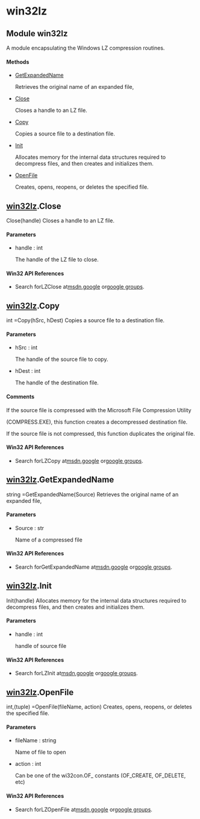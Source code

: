 # win32lz

## Module win32lz



A module encapsulating the Windows LZ compression routines\.

#### Methods


  - [GetExpandedName](win32lz.md#win32lzgetexpandedname)

    Retrieves the original name of an expanded file,&nbsp;

  - [Close](win32lz.md#win32lzclose)

    Closes a handle to an LZ file\.&nbsp;

  - [Copy](win32lz.md#win32lzcopy)

    Copies a source file to a destination file\.&nbsp;

  - [Init](win32lz.md#win32lzinit)

    Allocates memory for the internal data structures required to decompress files, and then creates and initializes them\.&nbsp;

  - [OpenFile](win32lz.md#win32lzopenfile)

    Creates, opens, reopens, or deletes the specified file\.&nbsp;

## [win32lz](#win32lz)\.Close

Close\(handle\)
Closes a handle to an LZ file\.

#### Parameters


  - handle : int

    The handle of the LZ file to close\.

#### Win32 API References


  - Search forLZClose at[msdn](#http://search.msdn.microsoft.com/search/results.aspx?view=msdn&query=lzclose),[google](#http://www.google.com/search?q=lzclose) or[google groups](#http://groups.google.com/groups?q=lzclose)\.

## [win32lz](#win32lz)\.Copy



int =Copy\(hSrc, hDest\)
Copies a source file to a destination file\.

#### Parameters


  - hSrc : int

    The handle of the source file to copy\.

  - hDest : int

    The handle of the destination file\.

#### Comments


If the source file is compressed with the Microsoft File Compression Utility 

\(COMPRESS\.EXE\), this function creates a decompressed destination file\. 

If the source file is not compressed, this function duplicates the original file\.

#### Win32 API References


  - Search forLZCopy at[msdn](#http://search.msdn.microsoft.com/search/results.aspx?view=msdn&query=lzcopy),[google](#http://www.google.com/search?q=lzcopy) or[google groups](#http://groups.google.com/groups?q=lzcopy)\.

## [win32lz](#win32lz)\.GetExpandedName



string =GetExpandedName\(Source\)
Retrieves the original name of an expanded file,

#### Parameters


  - Source : str

    Name of a compressed file

#### Win32 API References


  - Search forGetExpandedName at[msdn](#http://search.msdn.microsoft.com/search/results.aspx?view=msdn&query=getexpandedname),[google](#http://www.google.com/search?q=getexpandedname) or[google groups](#http://groups.google.com/groups?q=getexpandedname)\.

## [win32lz](#win32lz)\.Init

Init\(handle\)
Allocates memory for the internal data structures required to decompress files, and then creates and initializes them\.

#### Parameters


  - handle : int

    handle of source file

#### Win32 API References


  - Search forLZInit at[msdn](#http://search.msdn.microsoft.com/search/results.aspx?view=msdn&query=lzinit),[google](#http://www.google.com/search?q=lzinit) or[google groups](#http://groups.google.com/groups?q=lzinit)\.

## [win32lz](#win32lz)\.OpenFile



int,\(tuple\) =OpenFile\(fileName, action\)
Creates, opens, reopens, or deletes the specified file\.

#### Parameters


  - fileName : string

    Name of file to open

  - action : int

    Can be one of the wi32con\.OF\_ constants \(OF\_CREATE, OF\_DELETE, etc\)

#### Win32 API References


  - Search forLZOpenFile at[msdn](#http://search.msdn.microsoft.com/search/results.aspx?view=msdn&query=lzopenfile),[google](#http://www.google.com/search?q=lzopenfile) or[google groups](#http://groups.google.com/groups?q=lzopenfile)\.